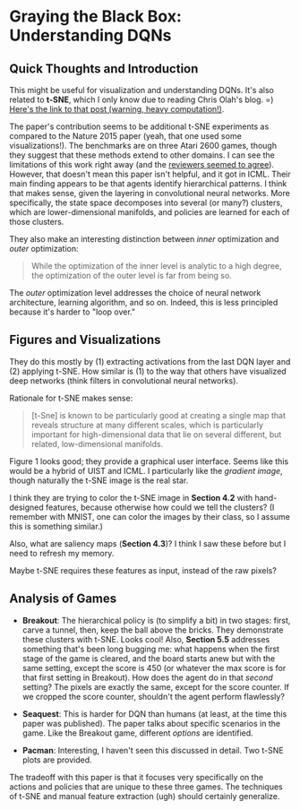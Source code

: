# Graying the Black Box: Understanding DQNs

## Quick Thoughts and Introduction

This might be useful for visualization and understanding DQNs. It's also related
to **t-SNE**, which I only know due to reading Chris Olah's blog. =) [Here's the
link to that post (warning, heavy computation!)][1].

The paper's contribution seems to be additional t-SNE experiments as compared to
the Nature 2015 paper (yeah, that one used some visualizations!). The benchmarks
are on three Atari 2600 games, though they suggest that these methods extend to
other domains. I can see the limitations of this work right away (and the
[reviewers seemed to agree][2]). However, that doesn't mean this paper isn't
helpful, and it got in ICML. Their main finding appears to be that agents
identify hierarchical patterns. I think that makes sense, given the layering in
convolutional neural networks. More specifically, the state space decomposes
into several (or many?) clusters, which are lower-dimensional manifolds, and
policies are learned for each of those clusters.

They also make an interesting distinction between *inner* optimization and
*outer* optimization:

> While the optimization of the inner level is analytic to a high degree, the
> optimization of the outer level is far from being so.

The *outer* optimization level addresses the choice of neural network
architecture, learning algorithm, and so on. Indeed, this is less principled
because it's harder to "loop over."


## Figures and Visualizations

They do this mostly by (1) extracting activations from the last DQN layer and
(2) applying t-SNE. How similar is (1) to the way that others have visualized
deep networks (think filters in convolutional neural networks).

Rationale for t-SNE makes sense:

> [t-Sne] is known to be particularly good at creating a single map that reveals
> structure at many different scales, which is particularly important for
> high-dimensional data that lie on several different, but related,
> low-dimensional manifolds.

Figure 1 looks good; they provide a graphical user interface. Seems like this
would be a hybrid of UIST and ICML. I particularly like the *gradient image*,
though naturally the t-SNE image is the real star.

I think they are trying to color the t-SNE image in **Section 4.2** with
hand-designed features, because otherwise how could we tell the clusters? (I
remember with MNIST, one can color the images by their class, so I assume this
is something similar.) 

Also, what are saliency maps (**Section 4.3**)? I think I saw these before but I
need to refresh my memory.

Maybe t-SNE requires these features as input, instead of the raw pixels?


## Analysis of Games

- **Breakout**: The hierarchical policy is (to simplify a bit) in two stages:
  first, carve a tunnel, then, keep the ball above the bricks. They demonstrate
  these clusters with t-SNE. Looks cool! Also, **Section 5.5** addresses
  something that's been long bugging me: what happens when the first stage of
  the game is cleared, and the board starts anew but with the same setting,
  except the score is 450 (or whatever the max score is for that first setting
  in Breakout). How does the agent do in that *second* setting? The pixels are
  exactly the same, except for the score counter. If we cropped the score
  counter, shouldn't the agent perform flawlessly?

- **Seaquest**: This is harder for DQN than humans (at least, at the time this
  paper was published). The paper talks about specific scenarios in the game.
  Like the Breakout game, different *options* are identified.

- **Pacman**: Interesting, I haven't seen this discussed in detail. Two t-SNE
  plots are provided.

The tradeoff with this paper is that it focuses very specifically on the actions
and policies that are unique to these three games. The techniques of t-SNE and
manual feature extraction (ugh) should certainly generalize.


[1]:http://colah.github.io/posts/2014-10-Visualizing-MNIST/
[2]:http://icml.cc/2016/reviews/880.txt
